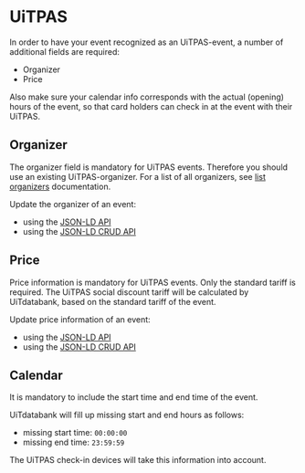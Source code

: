 ---
---
# UiTPAS
In order to have your event recognized as an UiTPAS-event, a number of additional fields are required:
- Organizer
- Price

Also make sure your calendar info corresponds with the actual (opening) hours of the event, so that card holders can check in at the event with their UiTPAS.


## Organizer 
The organizer field is mandatory for UiTPAS events. Therefore you should use an existing UiTPAS-organizer. For a list of all organizers, see [list organizers](https://documentatie.uitdatabank.be/content/json-ld/latest/organizers/organizer-list.html) documentation.

Update the organizer of an event:
- using the [JSON-LD API](https://documentatie.uitdatabank.be/content/json-ld/latest/events/event-organizer.html)
- using the [JSON-LD CRUD API](https://documentatie.uitdatabank.be/content/json-ld-crud-api/latest/events/event-organizer.html)


## Price
Price information is mandatory for UiTPAS events. Only the standard tariff is required. 
The UiTPAS social discount tariff will be calculated by UiTdatabank, based on the standard tariff of the event.

Update price information of an event:
- using the [JSON-LD API](https://documentatie.uitdatabank.be/content/json-ld/latest/events/event-price-info.html)
- using the [JSON-LD CRUD API](https://documentatie.uitdatabank.be/content/json-ld-crud-api/latest/events/event-priceInfo.html)

## Calendar
It is mandatory to include the start time and end time of the event.

UiTdatabank will fill up missing start and end hours as follows:
- missing start time: ```00:00:00```
- missing end time: ```23:59:59```

The UiTPAS check-in devices will take this information into account.
